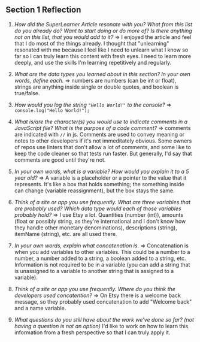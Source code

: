 ## Section 1 Reflection

1. *How did the SuperLearner Article resonate with you? What from this list do you already do? Want to start doing or do more of? Is there anything not on this list, that you would add to it?*
 => I enjoyed the article and feel that I do most of the things already. I thought that "unlearning" resonated with me because I feel 
like I need to unlearn what I know so far so I can truly learn this content with fresh eyes. I need to learn more deeply, and use 
the skills I'm learning repetitively and regularly. 
2. *What are the data types you learned about in this section? In your own words, define each.* => numbers are numbers (can be int or float), 
strings are anything inside single or double quotes, and boolean is true/false.

3. *How would you log the string `"Hello World!"` to the console?* => `console.log("Hello World!");`

4. *What is/are the character(s) you would use to indicate comments in a JavaScript file? What is the purpose of a code comment?* => comments are 
indicated with `//` in js. Comments are used to convey meaning or notes to other developers if it's not immeditately obvious. Some 
owners of repos use linters that don't allow a lot of comments, and some like to keep the code cleaner so that tests run faster. But 
generally, I'd say that comments are good until they're not. 

5. *In your own words, what is a variable? How would you explain it to a 5 year old?* => A variable is a placeholder or a pointer 
to the value that it represents. It's like a box that holds something; the something inside can change (variable reassignment), 
but the box stays the same.

6. *Think of a site or app you use frequently. What are three variables that are probably used? Which data type would each of those variables probably hold?* => 
I use Etsy a lot. Quantities (number (int)), amounts (float or possibly string, as they're international and I don't know how they handle other 
monetary denominations), descriptions (string), itemName (string), etc. are all used there. 

7. *In your own words, explain what concatenation is.* => Concatenation is when you add variables to other variables. This could be 
a number to a number, a number added to a string, a boolean added to a string, etc. Information is not required to be in a variable 
(you can add a string that is unassigned to a variable to another string that is assigned to a variable).

8. *Think of a site or app you use frequently. Where do you think the developers used concatention?* => On Etsy there is a 
welcome back message, so they probably used concatenation to add "Welcome back" and a name variable.

9. *What questions do you still have about the work we've done so far? (not having a question is not an option)* I'd like to work on 
how to learn this information from a fresh perspective so that I can truly apply it.